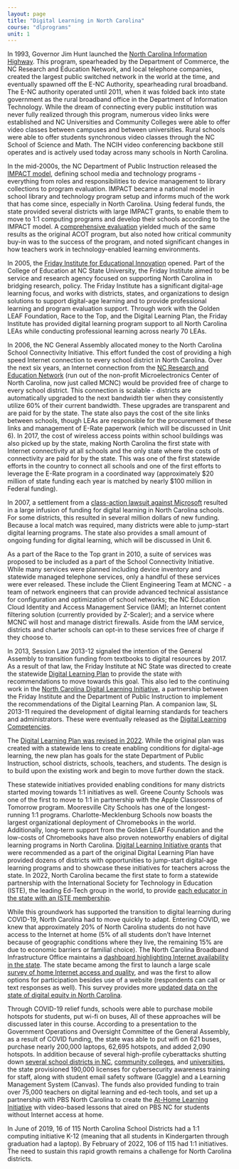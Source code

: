 ```yaml
---
layout: page
title: "Digital Learning in North Carolina"
course: "dlprograms"
unit: 1
---
```

In 1993, Governor Jim Hunt launched the [North Carolina Information Highway][1]. This program, spearheaded by the Department of Commerce, the NC Research and Education Network, and local telephone companies, created the largest public switched network in the world at the time, and eventually spawned off the E-NC Authority, spearheading rural broadband. The E-NC authority operated until 2011, when it was folded back into state government as the rural broadband office in the Department of Information Technology. While the dream of connecting every public institution was never fully realized through this program, numerous video links were established and NC Universities and Community Colleges were able to offer video classes between campuses and between universities. Rural schools were able to offer students synchronous video classes through the NC School of Science and Math. The NCIH video conferencing backbone still operates and is actively used today across many schools in North Carolina.

In the mid-2000s, the NC Department of Public Instruction released the [IMPACT model][2], defining school media and technology programs - everything from roles and responsibilities to device management to library collections to program evaluation. IMPACT became a national model in school library and technology program setup and informs much of the work that has come since, especially in North Carolina. Using federal funds, the state provided several districts with large IMPACT grants, to enable them to move to 1:1 computing programs and develop their schools according to the IMPACT model. A [comprehensive evaluation][3] yielded much of the same results as the original ACOT program, but also noted how critical community buy-in was to the success of the program, and noted significant changes in how teachers work in technology-enabled learning environments.

In 2005, the [Friday Institute for Educational Innovation][4] opened.  Part of the College of Education at NC State University, the Friday Institute aimed to be service and research agency focused on supporting North Carolina in bridging research, policy. The Friday Institute has a significant digital-age learning focus, and works with districts, states, and organizations to design solutions to support digital-age learning and to provide professional learning and program evaluation support. Through work with the Golden LEAF Foundation, Race to the Top, and the Digital Learning Plan, the Friday Institute has provided digital learning program support to all North Carolina LEAs while conducting professional learning across nearly 70 LEAs.

In 2006, the NC General Assembly allocated money to the North Carolina School Connectivity Initiative. This effort funded the cost of providing a high speed Internet connection to every school district in North Carolina. Over the next six years, an Internet connection from the [NC Research and Education Network][5] (run out of the non-profit Microelectronics Center of North Carolina, now just called MCNC) would be provided free of charge to every school district. This connection is scalable - districts are automatically upgraded to the next bandwidth tier when they consistently utilize 60% of their current bandwidth. These upgrades are transparent and are paid for by the state. The state also pays the cost of the site links between schools, though LEAs are responsible for the procurement of these links and management of E-Rate paperwork (which will be discussed in Unit 6). In 2017, the cost of wireless access points within school buildings was also picked up by the state, making North Carolina the first state with Internet connectivity at all schools and the only state where the costs of connectivity are paid for by the state. This was one of the first statewide efforts in the country to connect all schools and one of the first efforts to leverage the E-Rate program in a coordinated way (approximately $20 million of state funding each year is matched by nearly $100 million in Federal funding).

In 2007, a settlement from a [class-action lawsuit against Microsoft][6] resulted in a large infusion of funding for digital learning in North Carolina schools. For some districts, this resulted in several million dollars of new funding. Because a local match was required, many districts were able to jump-start digital learning programs. The state also provides a small amount of ongoing funding for digital learning, which will be discussed in Unit 6.

As a part of the Race to the Top grant in 2010, a suite of services was proposed to be included as a part of the School Connectivity Initiative. While many services were planned including device inventory and statewide managed telephone services, only a handful of these services were ever released. These include the Client Engineering Team at MCNC - a team of network engineers that can provide advanced technical assistance for configuration and optimization of school networks; the NC Education Cloud Identity and Access Management Service (IAM); an Internet content filtering solution (currently provided by Z-Scaler); and a service where MCNC will host and manage district firewalls. Aside from the IAM service, districts and charter schools can opt-in to these services free of charge if they choose to.

In 2013, Session Law 2013-12 signaled the intention of the General Assembly to transition funding from textbooks to digital resources by 2017. As a result of that law, the Friday Institute at NC State was directed to create the statewide [Digital Learning Plan][7] to provide the state with recommendations to move towards this goal. This also led to the continuing work in the [North Carolina Digital Learning Initiative][8], a partnership between the Friday Institute and the Department of Public Instruction to implement the recommendations of the Digital Learning Plan. A companion law, SL 2013-11 required the development of digital learning standards for teachers and administrators. These were eventually released as the [Digital Learning Competencies][9].

The [Digital Learning Plan was revised in 2022](https://drive.google.com/file/d/1J0f9M11kY2O6f4u1CgNpGwaPGevUVU1W/view). While the original plan was created with a statewide lens to create enabling conditions for digital-age learning, the new plan has goals for the state Department of Public Instruction, school districts, schools, teachers, and students. The design is to build upon the existing work and begin to move further down the stack.

These statewide initiatives provided enabling conditions for many districts started moving towards 1:1 initiatives as well. Greene County Schools was one of the first to move to 1:1 in partnership with the Apple Classrooms of Tomorrow program. Mooresville City Schools has one of the longest-running 1:1 programs. Charlotte-Mecklenburg Schools now boasts the largest organizational deployment of Chromebooks in the world. Additionally, long-term support from the Golden LEAF Foundation and the low-costs of Chromebooks have also proven noteworthy enablers of digital learning programs in North Carolina. [Digital Learning Initiative grants](https://www.dpi.nc.gov/districts-schools/districts-schools-support/digital-teaching-and-learning/digital-learning-initiative/digital-learning-grants) that were recommended as a part of the original Digital Learning Plan have provided dozens of districts with opportunities to jump-start digital-age learning programs and to showcase these initiatives for teachers across the state. In 2022, North Carolina became the first state to form a statewide partnership with the International Society for Technology in Education (ISTE), the leading Ed-Tech group in the world, to provide [each educator in the state with an ISTE membership](https://www.dpi.nc.gov/districts-schools/districts-schools-support/digital-teaching-and-learning/digital-learning-initiative/iste-partnership).

While this groundwork has supported the transition to digital learning during COVID-19, North Carolina had to move quickly to adapt. Entering COVID, we knew that approximately 20% of North Carolina students do not have access to the Internet at home (5% of all students don’t have Internet because of geographic conditions where they live, the remaining 15% are due to economic barriers or familial choice). The North Carolina Broadband Infrastructure Office maintains a [dashboard highlighting Internet availability in the state](https://experience.arcgis.com/experience/1ca29805a2454ffab6b9579702b99e59). The state became among the first to launch a large scale [survey of home Internet access and quality](https://www.ncbroadband.gov/north-carolina-broadband-survey), and was the first to allow options for participation besides use of a website (respondents can call or text responses as well). This survey provides more [updated data on the state of digital equity in North Carolina](https://www.ncbroadband.gov/broadband-survey/broadband-survey-dashboards).

Through COVID-19 relief funds, schools were able to purchase mobile hotspots for students, put wi-fi on buses, All of these approaches will be discussed later in this course. According to a presentation to the Government Operations and Oversight Committee of the General Assembly, as a result of COVID funding, the state was able to put wifi on 621 buses, purchase nearly 200,000 laptops, 62,695 hotspots, and added 2,090 hotspots. In addition because of several high-profile cyberattacks shutting down [several school districts in NC](https://www.wsoctv.com/news/local/rowan-salisbury-school-district-hit-by-cyberattack-classes-may-be-impacted/GSCFDPBFTJCPJKMTLEHKOIQPNU/), [community colleges](https://www.ednc.org/some-classes-resume-after-cyberattack-at-central-piedmont-community-college/), and [universities](https://www.washingtonpost.com/education/howard-university-ransomware-attack/2021/09/06/e2bbfb0c-0f66-11ec-bc8a-8d9a5b534194_story.html), the state provisioned 190,000 licenses for cybersecurity awareness training for staff, along with student email safety software (Gaggle) and a Learning Management System (Canvas). The funds also provided funding to train over 75,000 teachers on digital learning and ed-tech tools, and set up a partnership with PBS North Carolina to create the [At-Home Learning Initiative](https://www.pbsnc.org/education/at-home-learning/) with video-based lessons that aired on PBS NC for students without Internet access at home.

In June of 2019, 16 of 115 North Carolina School Districts had a 1:1 computing initiative K-12 (meaning that all students in Kindergarten through graduation had a laptop). By February of 2022, 106 of 115 had 1:1 initiatives. The need to sustain this rapid growth remains a challenge for North Carolina districts. 

[1]:	https://www.ibiblio.org/darlene/NC-Info
[2]:	https://web.archive.org/web/20100818134625/http://www.ncwiseowl.org/Impact/TOC.htm
[3]:	https://eval.fi.ncsu.edu/friday-institute-evaluation-team-reports/evaluation-impact-model/
[4]:	http://www.fi.ncsu.edu
[5]:	https://www.mcnc.org/
[6]:	https://www.macworld.com/article/1027665/microsoft.html
[7]:	https://www.fi.ncsu.edu/resources/north-carolina-digital-learning-plan-detailed-plan-september-2015/
[8]:	https://www.fi.ncsu.edu/teams/ncdli/
[9]:	https://www.dpi.nc.gov/districts-schools/districts-schools-support/digital-teaching-and-learning/dtl-standards#nc-educators-digital-learning-competencies